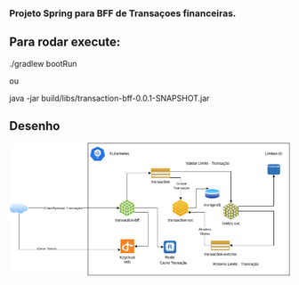 ### Projeto Spring para BFF de Transaçoes financeiras.

## Para rodar execute:

./gradlew bootRun

ou 

java -jar build/libs/transaction-bff-0.0.1-SNAPSHOT.jar



## Desenho

![alt text](Spring.png)